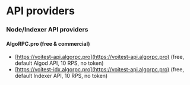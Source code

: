 # API providers

### Node/Indexer API providers

#### AlgoRPC.pro (free & commercial)

* [https://voitest-api.algorpc.pro](https://voitest-api.algorpc.pro) (free, default Algod API, 10 RPS, no token)
* [https://voitest-idx.algorpc.pro](https://voitest-api.algorpc.pro) (free, default Indexer API, 10 RPS, no token)
